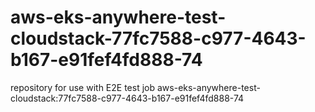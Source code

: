 # aws-eks-anywhere-test-cloudstack-77fc7588-c977-4643-b167-e91fef4fd888-74
repository for use with E2E test job aws-eks-anywhere-test-cloudstack:77fc7588-c977-4643-b167-e91fef4fd888-74
